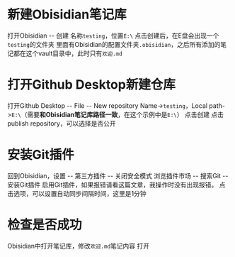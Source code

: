 # 新建Obisidian笔记库
打开Obisidian -- 创建
名称`testing`，位置`E:\`
点击创建后，在E盘会出现一个`testing`的文件夹
里面有Obisidian的配置文件夹`.obisidian`，之后所有添加的笔记都在这个vault目录中，此时只有`欢迎.md`
# 打开Github Desktop新建仓库
打开Github Desktop -- File -- New repository
Name->`testing`，Local path->`E:\`（需要**和Obisidian笔记库路径一致**，在这个示例中是`E:\`）
点击创建
点击publish repository，可以选择是否公开
# 安装Git插件
回到Obisidian，设置 -- 第三方插件 -- 关闭安全模式
浏览插件市场 -- 搜索Git -- 安装Git插件
启用Git插件，如果报错请看这篇文章，我操作时没有出现报错。
点击选项，可以设置自动同步间隔时间，这里是1分钟
# 检查是否成功
Obisidian中打开笔记库，修改`欢迎.md`笔记内容
打开
